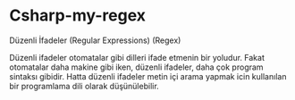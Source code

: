 # Csharp-my-regex

Düzenli İfadeler (Regular Expressions) (Regex)

Düzenli ifadeler otomatalar gibi dilleri ifade etmenin bir yoludur.
Fakat otomatalar daha makine gibi iken, düzenli ifadeler, daha çok
program sintaksı gibidir. Hatta düzenli ifadeler metin içi arama
yapmak icin kullanılan bir programlama dili olarak düşünülebilir.
